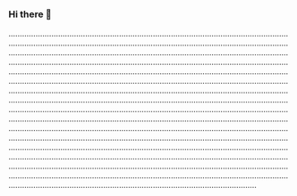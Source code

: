 ### Hi there 👋

..............................................................................................................................................................................................................................................................................................................................................................................................................................................................................................................................................................................................................................................................................................................................................................................................................................................................................................................................................................................................................................................................................................................................................................................................................................................................................................................................................................................................................................................................................................................................................................................................................................................................................................................................................................................................................................................................................................................................................................................................................................................................................................................................................................................